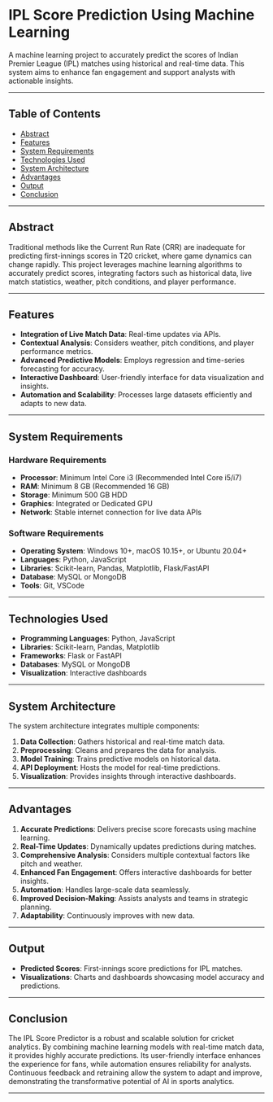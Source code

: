 # IPL Score Prediction Using Machine Learning

A machine learning project to accurately predict the scores of Indian Premier League (IPL) matches using historical and real-time data. This system aims to enhance fan engagement and support analysts with actionable insights.

---

## Table of Contents

- [Abstract](#abstract)
- [Features](#features)
- [System Requirements](#system-requirements)
- [Technologies Used](#technologies-used)
- [System Architecture](#system-architecture)
- [Advantages](#advantages)
- [Output](#output)
- [Conclusion](#conclusion)

---

## Abstract

Traditional methods like the Current Run Rate (CRR) are inadequate for predicting first-innings scores in T20 cricket, where game dynamics can change rapidly. This project leverages machine learning algorithms to accurately predict scores, integrating factors such as historical data, live match statistics, weather, pitch conditions, and player performance.

---

## Features

- **Integration of Live Match Data**: Real-time updates via APIs.
- **Contextual Analysis**: Considers weather, pitch conditions, and player performance metrics.
- **Advanced Predictive Models**: Employs regression and time-series forecasting for accuracy.
- **Interactive Dashboard**: User-friendly interface for data visualization and insights.
- **Automation and Scalability**: Processes large datasets efficiently and adapts to new data.

---

## System Requirements

### Hardware Requirements
- **Processor**: Minimum Intel Core i3 (Recommended Intel Core i5/i7)
- **RAM**: Minimum 8 GB (Recommended 16 GB)
- **Storage**: Minimum 500 GB HDD
- **Graphics**: Integrated or Dedicated GPU
- **Network**: Stable internet connection for live data APIs

### Software Requirements
- **Operating System**: Windows 10+, macOS 10.15+, or Ubuntu 20.04+
- **Languages**: Python, JavaScript
- **Libraries**: Scikit-learn, Pandas, Matplotlib, Flask/FastAPI
- **Database**: MySQL or MongoDB
- **Tools**: Git, VSCode

---

## Technologies Used

- **Programming Languages**: Python, JavaScript
- **Libraries**: Scikit-learn, Pandas, Matplotlib
- **Frameworks**: Flask or FastAPI
- **Databases**: MySQL or MongoDB
- **Visualization**: Interactive dashboards

---

## System Architecture

The system architecture integrates multiple components:
1. **Data Collection**: Gathers historical and real-time match data.
2. **Preprocessing**: Cleans and prepares the data for analysis.
3. **Model Training**: Trains predictive models on historical data.
4. **API Deployment**: Hosts the model for real-time predictions.
5. **Visualization**: Provides insights through interactive dashboards.

---

## Advantages

1. **Accurate Predictions**: Delivers precise score forecasts using machine learning.
2. **Real-Time Updates**: Dynamically updates predictions during matches.
3. **Comprehensive Analysis**: Considers multiple contextual factors like pitch and weather.
4. **Enhanced Fan Engagement**: Offers interactive dashboards for better insights.
5. **Automation**: Handles large-scale data seamlessly.
6. **Improved Decision-Making**: Assists analysts and teams in strategic planning.
7. **Adaptability**: Continuously improves with new data.

---

## Output

- **Predicted Scores**: First-innings score predictions for IPL matches.
- **Visualizations**: Charts and dashboards showcasing model accuracy and predictions.

---

## Conclusion

The IPL Score Predictor is a robust and scalable solution for cricket analytics. By combining machine learning models with real-time match data, it provides highly accurate predictions. Its user-friendly interface enhances the experience for fans, while automation ensures reliability for analysts. Continuous feedback and retraining allow the system to adapt and improve, demonstrating the transformative potential of AI in sports analytics.

---
